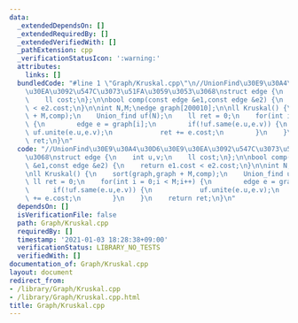 ```yaml
---
data:
  _extendedDependsOn: []
  _extendedRequiredBy: []
  _extendedVerifiedWith: []
  _pathExtension: cpp
  _verificationStatusIcon: ':warning:'
  attributes:
    links: []
  bundledCode: "#line 1 \"Graph/Kruskal.cpp\"\n//UnionFind\u30E9\u30A4\u30D6\u30E9\
    \u30EA\u3092\u547C\u3073\u51FA\u3059\u3053\u3068\nstruct edge {\n    int u,v;\n\
    \    ll cost;\n};\n\nbool comp(const edge &e1,const edge &e2) {\n    return e1.cost\
    \ < e2.cost;\n}\n\nint N,M;\nedge graph[200010];\n\nll Kruskal() {\n    sort(graph,graph\
    \ + M,comp);\n    Union_find uf(N);\n    ll ret = 0;\n    for(int i = 0;i < M;i++)\
    \ {\n        edge e = graph[i];\n        if(!uf.same(e.u,e.v)) {\n           \
    \ uf.unite(e.u,e.v);\n            ret += e.cost;\n        }\n    }\n    return\
    \ ret;\n}\n"
  code: "//UnionFind\u30E9\u30A4\u30D6\u30E9\u30EA\u3092\u547C\u3073\u51FA\u3059\u3053\
    \u3068\nstruct edge {\n    int u,v;\n    ll cost;\n};\n\nbool comp(const edge\
    \ &e1,const edge &e2) {\n    return e1.cost < e2.cost;\n}\n\nint N,M;\nedge graph[200010];\n\
    \nll Kruskal() {\n    sort(graph,graph + M,comp);\n    Union_find uf(N);\n   \
    \ ll ret = 0;\n    for(int i = 0;i < M;i++) {\n        edge e = graph[i];\n  \
    \      if(!uf.same(e.u,e.v)) {\n            uf.unite(e.u,e.v);\n            ret\
    \ += e.cost;\n        }\n    }\n    return ret;\n}\n"
  dependsOn: []
  isVerificationFile: false
  path: Graph/Kruskal.cpp
  requiredBy: []
  timestamp: '2021-01-03 18:28:38+09:00'
  verificationStatus: LIBRARY_NO_TESTS
  verifiedWith: []
documentation_of: Graph/Kruskal.cpp
layout: document
redirect_from:
- /library/Graph/Kruskal.cpp
- /library/Graph/Kruskal.cpp.html
title: Graph/Kruskal.cpp
---
```

